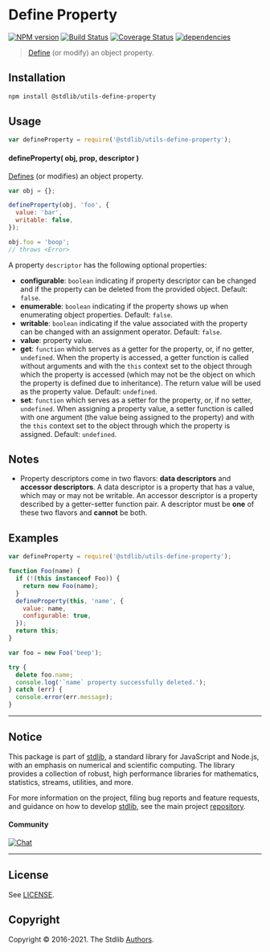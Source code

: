 <!--

@license Apache-2.0

Copyright (c) 2018 The Stdlib Authors.

Licensed under the Apache License, Version 2.0 (the "License");
you may not use this file except in compliance with the License.
You may obtain a copy of the License at

   http://www.apache.org/licenses/LICENSE-2.0

Unless required by applicable law or agreed to in writing, software
distributed under the License is distributed on an "AS IS" BASIS,
WITHOUT WARRANTIES OR CONDITIONS OF ANY KIND, either express or implied.
See the License for the specific language governing permissions and
limitations under the License.

-->

# Define Property

[![NPM version][npm-image]][npm-url] [![Build Status][test-image]][test-url] [![Coverage Status][coverage-image]][coverage-url] [![dependencies][dependencies-image]][dependencies-url]

> [Define][mdn-define-property] (or modify) an object property.

<section class="installation">

## Installation

```bash
npm install @stdlib/utils-define-property
```

</section>

<section class="usage">

## Usage

```javascript
var defineProperty = require('@stdlib/utils-define-property');
```

#### defineProperty( obj, prop, descriptor )

[Defines][mdn-define-property] (or modifies) an object property.

```javascript
var obj = {};

defineProperty(obj, 'foo', {
  value: 'bar',
  writable: false,
});

obj.foo = 'boop';
// throws <Error>
```

A property `descriptor` has the following optional properties:

- **configurable**: `boolean` indicating if property descriptor can be changed and if the property can be deleted from the provided object. Default: `false`.
- **enumerable**: `boolean` indicating if the property shows up when enumerating object properties. Default: `false`.
- **writable**: `boolean` indicating if the value associated with the property can be changed with an assignment operator. Default: `false`.
- **value**: property value.
- **get**: `function` which serves as a getter for the property, or, if no getter, `undefined`. When the property is accessed, a getter function is called without arguments and with the `this` context set to the object through which the property is accessed (which may not be the object on which the property is defined due to inheritance). The return value will be used as the property value. Default: `undefined`.
- **set**: `function` which serves as a setter for the property, or, if no setter, `undefined`. When assigning a property value, a setter function is called with one argument (the value being assigned to the property) and with the `this` context set to the object through which the property is assigned. Default: `undefined`.

</section>

<!-- /.usage -->

<section class="notes">

## Notes

- Property descriptors come in two flavors: **data descriptors** and **accessor descriptors**. A data descriptor is a property that has a value, which may or may not be writable. An accessor descriptor is a property described by a getter-setter function pair. A descriptor must be **one** of these two flavors and **cannot** be both.

</section>

<!-- /.notes -->

<section class="examples">

## Examples

<!-- eslint no-undef: "error" -->

```javascript
var defineProperty = require('@stdlib/utils-define-property');

function Foo(name) {
  if (!(this instanceof Foo)) {
    return new Foo(name);
  }
  defineProperty(this, 'name', {
    value: name,
    configurable: true,
  });
  return this;
}

var foo = new Foo('beep');

try {
  delete foo.name;
  console.log('`name` property successfully deleted.');
} catch (err) {
  console.error(err.message);
}
```

</section>

<!-- /.examples -->

<section class="main-repo" >

---

## Notice

This package is part of [stdlib][stdlib], a standard library for JavaScript and Node.js, with an emphasis on numerical and scientific computing. The library provides a collection of robust, high performance libraries for mathematics, statistics, streams, utilities, and more.

For more information on the project, filing bug reports and feature requests, and guidance on how to develop [stdlib][stdlib], see the main project [repository][stdlib].

#### Community

[![Chat][chat-image]][chat-url]

---

## License

See [LICENSE][stdlib-license].

## Copyright

Copyright &copy; 2016-2021. The Stdlib [Authors][stdlib-authors].

</section>

<!-- /.stdlib -->

<!-- Section for all links. Make sure to keep an empty line after the `section` element and another before the `/section` close. -->

<section class="links">

[npm-image]: http://img.shields.io/npm/v/@stdlib/utils-define-property.svg
[npm-url]: https://npmjs.org/package/@stdlib/utils-define-property
[test-image]: https://github.com/stdlib-js/utils-define-property/actions/workflows/test.yml/badge.svg
[test-url]: https://github.com/stdlib-js/utils-define-property/actions/workflows/test.yml
[coverage-image]: https://img.shields.io/codecov/c/github/stdlib-js/utils-define-property/main.svg
[coverage-url]: https://codecov.io/github/stdlib-js/utils-define-property?branch=main
[dependencies-image]: https://img.shields.io/david/stdlib-js/utils-define-property.svg
[dependencies-url]: https://david-dm.org/stdlib-js/utils-define-property/main
[chat-image]: https://img.shields.io/gitter/room/stdlib-js/stdlib.svg
[chat-url]: https://gitter.im/stdlib-js/stdlib/
[stdlib]: https://github.com/stdlib-js/stdlib
[stdlib-authors]: https://github.com/stdlib-js/stdlib/graphs/contributors
[stdlib-license]: https://raw.githubusercontent.com/stdlib-js/utils-define-property/main/LICENSE
[mdn-define-property]: https://developer.mozilla.org/en-US/docs/Web/JavaScript/Reference/Global_Objects/Object/defineProperty

</section>

<!-- /.links -->
